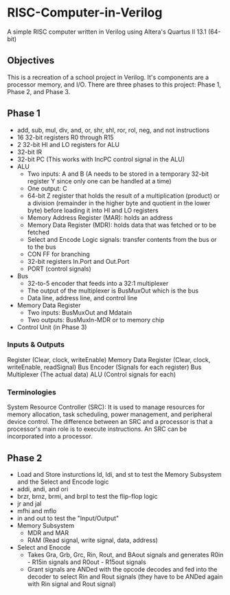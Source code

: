 # RISC-Computer-in-Verilog
A simple RISC computer written in Verilog using Altera's Quartus II 13.1 (64-bit)

## Objectives
This is a recreation of a school project in Verilog. It's components are a processor memory, and I/O. There are three phases to this project: Phase 1, Phase 2, and Phase 3.

## Phase 1
- add, sub, mul, div, and, or, shr, shl, ror, rol, neg, and not instructions
- 16 32-bit registers R0 through R15
- 2 32-bit HI and LO registers for ALU
- 32-bit IR
- 32-bit PC (This works with IncPC control signal in the ALU)
- ALU
  - Two inputs: A and B (A needs to be stored in a temporary 32-bit register Y since only one can be handled at a time)
  - One output: C
  - 64-bit Z register that holds the result of a multiplication (product) or a division (remainder in the higher byte and quotient in the lower byte) before loading it into HI and LO registers
  - Memory Address Register (MAR): holds an address
  - Memory Data Register (MDR): holds data that was fetched or to be fetched
  - Select and Encode Logic signals: transfer contents from the bus or to the bus
  - CON FF for branching
  - 32-bit registers In.Port and Out.Port
  - PORT (control signals)
- Bus
  - 32-to-5 encoder that feeds into a 32:1 multiplexer
  - The output of the multiplexer is BusMuxOut which is the bus
  - Data line, address line, and control line
- Memory Data Register
  - Two inputs: BusMuxOut and Mdatain
  - Two outputs: BusMuxIn-MDR or to memory chip
- Control Unit (in Phase 3)

### Inputs & Outputs
Register (Clear, clock, writeEnable)
Memory Data Register (Clear, clock, writeEnable, readSignal)
Bus Encoder (Signals for each register)
Bus Multiplexer (The actual data)
ALU (Control signals for each)

### Terminologies
System Resource Controller (SRC): It is used to manage resources for memory allocation, task scheduling, power management, and peripheral device control. The difference between an SRC and a processor is that a processor's main role is to execute instructions. An SRC can be incorporated into a processor.

## Phase 2
- Load and Store insturctions ld, ldi, and st to test the Memory Subsystem and the Select and Encode logic
- addi, andi, and ori
- brzr, brnz, brmi, and brpl to test the flip-flop logic
- jr and jal
- mfhi and mflo
- in and out to test the "Input/Output"
- Memory Subsystem
  - MDR and MAR
  - RAM (Read signal, write signal, data, address)
- Select and Enocde
  - Takes Gra, Grb, Grc, Rin, Rout, and BAout signals and generates R0in - R15in signals and R0out - R15out signals
  - Grant signals are ANDed with the opcode decodes and fed into the decoder to select Rin and Rout signals (they have to be ANDed again with Rin signal and Rout signal)
